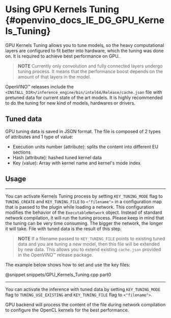 Using GPU Kernels Tuning {#openvino_docs_IE_DG_GPU_Kernels_Tuning}
======================

GPU Kernels Tuning allows you to tune models, so the heavy computational layers are configured to fit better into
hardware, which the tuning was done on. It is required to achieve best performance on GPU.
> **NOTE** Currently only convolution and fully connected layers undergo tuning process. It means that the performance boost depends on the amount of that layers in the model.

OpenVINO™ releases include the `<INSTALL_DIR>/inference_engine/bin/intel64/Release/cache.json` file with pretuned data for current state of the art models. It is highly recommended to do the
tuning for new kind of models, hardwares or drivers.

## Tuned data

GPU tuning data is saved in JSON format. The file is composed of 2 types of attributes and 1 type of value:
* Execution units number (attribute): splits the content into different EU sections
* Hash (attribute): hashed tuned kernel data
* Key (value): Array with kernel name and kernel's mode index

## Usage

---

You can activate Kernels Tuning process by setting `KEY_TUNING_MODE` flag to `TUNING_CREATE` and `KEY_TUNING_FILE` to `<"filename">` in a configuration map that is
passed to the plugin while loading a network.
This configuration modifies the behavior of the `ExecutableNetwork` object. Instead of standard network compilation, it will run the tuning process.
Please keep in mind that the tuning can be very time consuming. The bigger the network, the longer it will take.
File with tuned data is the result of this step.

> **NOTE** If a filename passed to `KEY_TUNING_FILE` points to existing tuned data and you are tuning a new model, then this file will be extended by new data. This allows you to extend existing `cache.json` provided in the OpenVINO™ release package. 

The example below shows how to set and use the key files:

@snippet snippets/GPU_Kernels_Tuning.cpp part0

---

You can activate the inference with tuned data by setting `KEY_TUNING_MODE` flag to `TUNING_USE_EXISTING` and
`KEY_TUNING_FILE` flag to `<"filename">`. 

GPU backend will process the content of the file during network compilation to configure the OpenCL kernels for the best performance.
